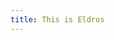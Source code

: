 ```yaml
---
title: This is Eldros
---
```


<div id="map" style="width: 100%; height: 600px; z-index: 0;"></div>

 <link rel="stylesheet" href="https://unpkg.com/leaflet@1.9.4/dist/leaflet.css"
     integrity="sha256-p4NxAoJBhIIN+hmNHrzRCf9tD/miZyoHS5obTRR9BMY="
     crossorigin=""/>
 <script src="https://unpkg.com/leaflet@1.9.4/dist/leaflet.js"
     integrity="sha256-20nQCchB9co0qIjJZRGuk2/Z9VM+kNiyxNV1lvTlZBo="
     crossorigin=""></script>

<script>
    var map = L.map('map', {
        crs: L.CRS.Simple,  // Use a simple CRS since we're not using a real map
        minZoom: -1.5,  // Allows zooming out to see the whole image
		maxZoom: 19,
        zoomSnap: 0.1,  // Smoother zoom steps
        zoomDelta: 0.25,  // Smaller zoom increments
        zoomAnimation: true  // Enable smooth zoom transitions
    }).setView([0, 0], 0);

    var imageUrl = '/Imagefolder/NaturmitGrenzen.png';  // Path to your image
    var imageBounds = [[0, 0], [1800, 2400]];  // Adjust these bounds as needed

    L.imageOverlay(imageUrl, imageBounds).addTo(map);
	
    map.fitBounds(imageBounds);  // Zooms and pans the map to fit the image exactly

    // Add a click event to the map
    map.on('click', function(e) {
        var latlng = e.latlng; // Get the latitude and longitude of the click
        var popupContent = `Coordinates: ${latlng.lat.toFixed(2)}, ${latlng.lng.toFixed(2)}`;
        
        // Create a popup at the click location
        L.popup()
            .setLatLng(latlng) // Set the position of the popup
            .setContent(popupContent) // Set the content of the popup
            .openOn(map); // Open the popup on the map
    });

	
    //Markericons:

	var DynastyIcon = L.icon({
	    iconUrl: '/Imagefolder/IconsMap/Dynastyicon.png',
	    iconSize: [60, 60],
	    iconAnchor: [15, 30],
	    popupAnchor: [-3, -38]
	});
	
	var NationIcon = L.icon({
	    iconUrl: '/Imagefolder/IconsMap/Nationicon.png',
	    iconSize: [50, 50],
	    iconAnchor: [15, 30],
	    popupAnchor: [-3, -38]
	});
	
	var CountryIcon = L.icon({
	    iconUrl: '/Imagefolder/IconsMap/Countryicon.png',
	    iconSize: [40, 40],
	    iconAnchor: [15, 30],
	    popupAnchor: [-3, -38]
	});
	
	var CityIcon = L.icon({
	    iconUrl: '/Imagefolder/IconsMap/Cityicon.png',
	    iconSize: [30, 30],
	    iconAnchor: [15, 30],
	    popupAnchor: [-3, -38]
	});
	
	var AußenIcon = L.icon({
	    iconUrl: '/Imagefolder/IconsMap/Außenbereichicon.png',
	    iconSize: [20, 20],
	    iconAnchor: [15, 30],
	    popupAnchor: [-3, -38]
	});
	
	var ContinentIcon = L.icon({
	    iconUrl: '/Imagefolder/IconsMap/continenticon.png',
	    iconSize: [50, 50],
	    iconAnchor: [15, 30],
	    popupAnchor: [-3, -38]
	});
	
	var IslandIcon = L.icon({
	    iconUrl: '/Imagefolder/IconsMap/Islandicon.png',
	    iconSize: [50, 50],
	    iconAnchor: [15, 30],
	    popupAnchor: [-3, -38]
	});
	
	var WildIcon = L.icon({
	    iconUrl: '/Imagefolder/IconsMap/Wildnissicon.png',
	    iconSize: [35, 35],
	    iconAnchor: [15, 30],
	    popupAnchor: [-3, -38]
	});
	
	//Marker
	//Dynasties
    L.marker([957.32, 546.65], { icon: DynastyIcon }).addTo(map)
        .bindPopup('Valoria');

    L.marker([612.11, 787.07], { icon: DynastyIcon }).addTo(map)
        .bindPopup('Tharradur');
		
    L.marker([772.94, 990.14], { icon: DynastyIcon }).addTo(map)
        .bindPopup('Stormhall');
		
    L.marker([1142.51, 1504.29], { icon: DynastyIcon }).addTo(map)
        .bindPopup('Aetheria');
		
    L.marker([353.00, 1489.67], { icon: DynastyIcon }).addTo(map)
        .bindPopup('Elarian');
		
    L.marker([514.64, 1916.92], { icon: DynastyIcon }).addTo(map)
        .bindPopup('Arvendell');


	//Größere Länder
    L.marker([1574.63, 830.12], { icon: NationIcon }).addTo(map)
        .bindPopup('Aurora');
		
    L.marker([1162.82, 864.24], { icon: NationIcon }).addTo(map)
        .bindPopup('Faelan');
		
    L.marker([1056.42, 908.10], { icon: NationIcon }).addTo(map)
        .bindPopup('Altrea');
		
    L.marker([724.30, 850.50], { icon: NationIcon }).addTo(map)
        .bindPopup('Marundar');
		
    L.marker([595.80, 883.00], { icon: NationIcon }).addTo(map)
        .bindPopup('Nebelheim');
		
    L.marker([837.17, 1521.45], { icon: NationIcon }).addTo(map)
        .bindPopup('Zalira');
		
    L.marker([1024.77, 1673.56], { icon: NationIcon }).addTo(map)
        .bindPopup('Silvershore');


	//Kleinere Länder
	L.marker([843.61, 545.02], { icon: CountryIcon }).addTo(map)
        .bindPopup('Silberfels');
		
	L.marker([1234.30, 904.04], { icon: CountryIcon }).addTo(map)
        .bindPopup('Elvaria');
		
	L.marker([1131.58, 1011.16], { icon: CountryIcon }).addTo(map)
        .bindPopup('Shadowfen');
		
	L.marker([916.98, 974.04], { icon: CountryIcon }).addTo(map)
        .bindPopup('Bellagrim');
		
	L.marker([796.41, 865.85], { icon: CountryIcon }).addTo(map)
        .bindPopup('Thornwood');
		
	L.marker([673.02, 981.82], { icon: CountryIcon }).addTo(map)
        .bindPopup('Silverdale');
		
	L.marker([1184.10, 1283.98], { icon: CountryIcon }).addTo(map)
        .bindPopup('Rabenklippe');
		
	L.marker([953.26, 1633.44], { icon: CountryIcon }).addTo(map)
        .bindPopup('Aeloria');
		
	L.marker([901.28, 1503.48], { icon: CountryIcon }).addTo(map)
        .bindPopup('Mondhafen');
		
	L.marker([808.68, 1438.50], { icon: CountryIcon }).addTo(map)
        .bindPopup('Orden von Luminara');
		
	L.marker([795.68, 1344.28], { icon: CountryIcon }).addTo(map)
        .bindPopup('Galathar');
		
	L.marker([753.45, 1386.51], { icon: CountryIcon }).addTo(map)
        .bindPopup('Winterheim');
		
	L.marker([586.12, 1336.97], { icon: CountryIcon }).addTo(map)
        .bindPopup('Emeraldia');
		
		
	//Cities
	L.marker([1347.54, 705.23], { icon: CityIcon }).addTo(map)
        .bindPopup('Parathor');
		
	L.marker([1220.00, 1107.14], { icon: CityIcon }).addTo(map)
        .bindPopup('Seraphel');
		
	L.marker([891.50, 759.35], { icon: CityIcon }).addTo(map)
        .bindPopup('Brückenstadt Aran');
		
	L.marker([1005.65, 1441.41], { icon: CityIcon }).addTo(map)
        .bindPopup('Talongarde');

	L.marker([817.02, 1492.85], { icon: CityIcon }).addTo(map)
        .bindPopup('Rivermark');
		
	L.marker([781.11, 1307.44], { icon: CityIcon }).addTo(map)
        .bindPopup('Drakenhavn');
		
	L.marker([681.97, 1100.05], { icon: CityIcon }).addTo(map)
        .bindPopup('Wucodon');
		
	L.marker([687.87, 1414.08], { icon: CityIcon }).addTo(map)
        .bindPopup('Feuerwacht');
		
		
	//Außenbereiche
	L.marker([872.73, 325.87], { icon: AußenIcon }).addTo(map)
        .bindPopup('Gehört zu: ');
		
	L.marker([0, 0], { icon: AußenIcon }).addTo(map)
        .bindPopup('Gehört zu:');
		
	L.marker([0, 0], { icon: AußenIcon }).addTo(map)
        .bindPopup('Gehört zu:');
		
	L.marker([0, 0], { icon: AußenIcon }).addTo(map)
        .bindPopup('Gehört zu:');
		
	L.marker([0, 0], { icon: AußenIcon }).addTo(map)
        .bindPopup('Gehört zu:');
		
	L.marker([0, 0], { icon: AußenIcon }).addTo(map)
        .bindPopup('Gehört zu:');
		
	L.marker([0, 0], { icon: AußenIcon }).addTo(map)
        .bindPopup('Gehört zu:');
		
	L.marker([0, 0], { icon: AußenIcon }).addTo(map)
        .bindPopup('Gehört zu:');
		
	L.marker([0, 0], { icon: AußenIcon }).addTo(map)
        .bindPopup('Gehört zu:');
		
	L.marker([0, 0], { icon: AußenIcon }).addTo(map)
        .bindPopup('Gehört zu:');
		
	L.marker([0, 0], { icon: AußenIcon }).addTo(map)
        .bindPopup('Gehört zu:');
		
	L.marker([0, 0], { icon: AußenIcon }).addTo(map)
        .bindPopup('Gehört zu:');
		
	L.marker([0, 0], { icon: AußenIcon }).addTo(map)
        .bindPopup('Gehört zu:');
		
	L.marker([0, 0], { icon: AußenIcon }).addTo(map)
        .bindPopup('Gehört zu:');
		
	L.marker([0, 0], { icon: AußenIcon }).addTo(map)
        .bindPopup('Gehört zu:');
		
	L.marker([0, 0], { icon: AußenIcon }).addTo(map)
        .bindPopup('Gehört zu:');
		
</script>
